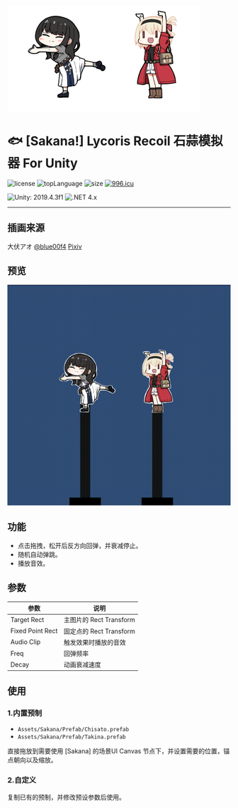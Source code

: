 ![Sakana](.github/Images/Logo.png)

# 🐟 [Sakana!] Lycoris Recoil 石蒜模拟器 For Unity

![license](https://img.shields.io/github/license/ls9512/SakanaForUnity)
![topLanguage](https://img.shields.io/github/languages/top/ls9512/SakanaForUnity)
![size](https://img.shields.io/github/languages/code-size/ls9512/SakanaForUnity)
[![996.icu](https://img.shields.io/badge/link-996.icu-red.svg)](https://996.icu)

![Unity: 2019.4.3f1](https://img.shields.io/badge/Unity-2019+-black) 
![.NET 4.x](https://img.shields.io/badge/.NET-4.x-black) 


***

## 插画来源
大伏アオ
[@blue00f4](https://twitter.com/blue00f4)
[Pixiv](https://pixiv.me/aoiroblue1340)

## 预览
![Sakana](.github/Images/Preview.gif)

## 功能
* 点击拖拽，松开后反方向回弹，并衰减停止。
* 随机自动弹跳。
* 播放音效。

## 参数
|参数|说明|
|-|-|
|Target Rect|主图片的 Rect Transform|
|Fixed Point Rect|固定点的 Rect Transform|
|Audio Clip|触发效果时播放的音效|
|Freq|回弹频率|
|Decay|动画衰减速度|

## 使用

### 1.内置预制
* `Assets/Sakana/Prefab/Chisato.prefab`
* `Assets/Sakana/Prefab/Takina.prefab`

直接拖放到需要使用 [Sakana] 的场景UI Canvas 节点下，并设置需要的位置，锚点朝向以及缩放。

### 2.自定义
复制已有的预制，并修改预设参数后使用。